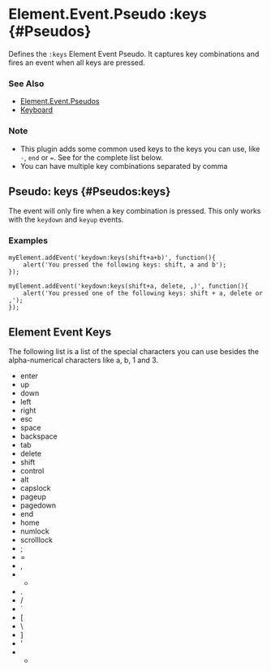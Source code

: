 Element.Event.Pseudo :keys {#Pseudos}
=====================================

Defines the `:keys` Element Event Pseudo. It captures key combinations and fires an event when all keys are pressed.

### See Also

- [Element.Event.Pseudos][]
- [Keyboard][]

### Note

- This plugin adds some common used keys to the keys you can use, like `-`, `end` or `=`. See for the complete list below.
- You can have multiple key combinations separated by comma

Pseudo: keys {#Pseudos:keys}
----------------------------

The event will only fire when a key combination is pressed. This only works with the `keydown` and `keyup` events.

### Examples

	myElement.addEvent('keydown:keys(shift+a+b)', function(){
		alert('You pressed the following keys: shift, a and b');
	});
	
	myElement.addEvent('keydown:keys(shift+a, delete, ,)', function(){
		alert('You pressed one of the following keys: shift + a, delete or ,');
	});


Element Event Keys
------------------

The following list is a list of the special characters you can use besides the alpha-numerical characters like a, b, 1 and 3.

- enter
- up
- down
- left
- right
- esc
- space
- backspace
- tab
- delete
- shift
- control
- alt
- capslock
- pageup
- pagedown
- end
- home
- numlock
- scrolllock
- ;
- =
- ,
- -
- .
- /
- `
- [
- \
- ]
- '
- +


[Element.Event.Pseudos]: /more/Element/Element.Event.Pseudos
[Keyboard]: /more/Interface/Keyboard
